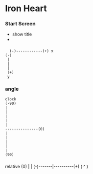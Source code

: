 # Iron Heart


### Start Screen
* show title
*

###

```
  (-)------------(+) x
(-)
 |
 |
 |
 (+)
 y
```

### angle
```
clock
(-90)
|
|
|
|
|
---------------(0)
|
|
|
|
|
(90)
```
###
relative
         (0)
          |
          |
(-)-------|----------(+)
        ( ^ )
